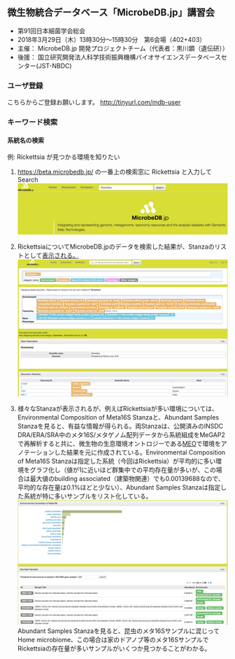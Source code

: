 ## 微生物統合データベース「MicrobeDB.jp」講習会 ##


* 第91回日本細菌学会総会
* 2018年3月29日（木）13時30分～15時30分　第6会場（402+403）
* 主催： MicrobeDB.jp 開発プロジェクトチーム（代表者：黒川顕（遺伝研））
* 後援： 国立研究開発法人科学技術振興機構バイオサイエンスデータベースセンター(JST-NBDC)

### ユーザ登録 ###
こちらからご登録お願いします。 http://tinyurl.com/mdb-user

### キーワード検索 ###
#### 系統名の検索 ####
例: Rickettsia が見つかる環境を知りたい  
1. https://beta.microbedb.jp/
の一番上の検索窓に Rickettsia と入力してSearch
![RickettsiaHome](https://github.com/MicrobeDBjp/document/blob/master/Figures/RickettsiaHome.jpg)
  
2. RickettsiaについてMicrobeDB.jpのデータを検索した結果が、Stanzaのリストとして[表示される。](https://beta.microbedb.jp/search?q1=Rickettsia "Rickettsia検索結果")
![RickettsiaSecond](https://github.com/MicrobeDBjp/document/blob/master/Figures/RickettsiaStanza.jpg)
  
3. 様々なStanzaが表示されるが、例えばRickettsiaが多い環境については、Environmental Composition of Meta16S Stanzaと、Abundant Samples Stanzaを見ると、有益な情報が得られる。両Stanzaは、公開済みのINSDC DRA/ERA/SRA中のメタ16S/メタゲノム配列データから系統組成をMeGAP2で再解析すると共に、微生物の生息環境オントロジーである[MEO](https://bioportal.bioontology.org/ontologies/MEO)で環境をアノテーションした結果を元に作成されている。Environmental Composition of Meta16S Stanzaは指定した系統（今回はRickettsia）が平均的に多い環境をグラフ化し（値が1に近いほど群集中での平均存在量が多いが、この場合は最大値のbuilding associated（建築物関連）でも0.00139688なので、平均的な存在量は0.1%ほどと少ない）、Abundant Samples Stanzaは指定した系統が特に多いサンプルをリスト化している。
![RickettsiaDist](https://github.com/MicrobeDBjp/document/blob/master/Figures/RickettsiaEnvDist.jpg)
Abundant Samples Stanzaを見ると、昆虫のメタ16Sサンプルに混じってHome microbiome、この場合は家のドアノブ等のメタ16SサンプルでRickettsiaの存在量が多いサンプルがいくつか見つかることがわかる。
